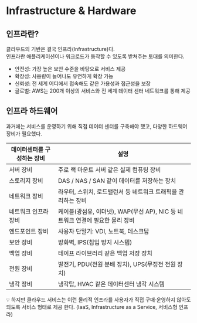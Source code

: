 # Infrastructure & Hardware

## 인프라란?

클라우드의 기반은 결국 인프라(Infrastructure)다.  
인프라란 애플리케이션이나 워크로드가 동작할 수 있도록 받쳐주는 토대를 의미한다.

- 안전성: 가장 높은 보안 수준을 바탕으로 서비스 제공
- 확장성: 사용량이 늘어나도 유연하게 확장 가능
- 신뢰성: 전 세계 어디에서 접속해도 같은 가용성과 접근성을 보장
- 글로벌: AWS는 200개 이상의 서비스와 전 세계 데이터 센터 네트워크를 통해 제공

## 인프라 하드웨어

과거에는 서비스를 운영하기 위해 직접 데이터 센터를 구축해야 했고, 다양한 하드웨어 장비가 필요했다.

| 데이터센터를 구성하는 장비 | 설명                                                                          |
| -------------------------- | ----------------------------------------------------------------------------- |
| 서버 장비                  | 주로 랙 마운트 서버 같은 실제 컴퓨팅 장비                                     |
| 스토리지 장비              | DAS / NAS / SAN 같이 데이터를 저장하는 장치                                   |
| 네트워크 장비              | 라우터, 스위치, 로드밸런서 등 네트워크 트래픽을 관리하는 장비                 |
| 네트워크 인프라 장비       | 케이블(광섬유, 이더넷), WAP(무선 AP), NIC 등 네트워크 연결에 필요한 물리 장비 |
| 엔드포인트 장비            | 사용자 단말기: VDI, 노트북, 데스크탑                                          |
| 보안 장비                  | 방화벽, IPS(침입 방지 시스템)                                                 |
| 백업 장비                  | 테이프 라이브러리 같은 백업 저장 장치                                         |
| 전원 장비                  | 발전기, PDU(전원 분배 장치), UPS(무정전 전원 장치)                            |
| 냉각 장비                  | 냉각탑, HVAC 같은 데이터센터 냉각 시스템                                      |

💡 하지만 클라우드 서비스는 이런 물리적 인프라를 사용자가 직접 구매·운영하지 않아도 되도록 서비스 형태로 제공 한다. (IaaS, Infrastructure as a Service, 서비스형 인프라)

<br>
<Comment/>
